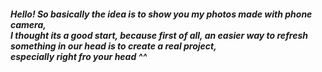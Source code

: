 <DOCTYPE html>
  <html>
    <head>
<h5>Hello! So basically the idea is to show you my photos made with phone camera,<br> I thought its a good start, because first of all, an easier way to refresh something in our head is to create a real project, <br>especially right fro your head ^^</h5>
    </head>
  </html>
